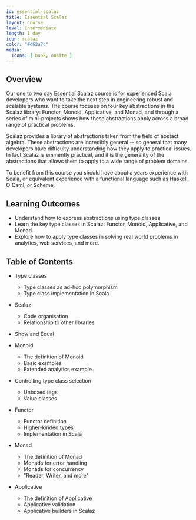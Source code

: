 ```yaml
---
id: essential-scalaz
title: Essential Scalaz
layout: course
level: Intermediate
length: 1 day
icon: scalaz
color: "#d62a7c"
media:
  icons: [ book, onsite ]
---
```


## Overview

Our one to two day Essential Scalaz course is for experienced Scala developers who want to take the next step in engineering robust and scalable systems. The course focuses on four key abstractions in the Scalaz library: Functor, Monoid, Applicative, and Monad, and through a series of mini-projects shows how these abstractions apply across a broad range of practical problems.

Scalaz provides a library of abstractions taken from the field of abstact algebra. These abstractions are incredibly general -- so general that many developers have difficulty understanding how they apply to practical issues. In fact Scalaz is eminently practical, and it is the generality of the abstractions that allows them to apply to a wide range of problem domains.

To benefit from this course you should have about a years experience with Scala, or equivalent experience with a functional language such as Haskell, O'Caml, or Scheme.

## Learning Outcomes

- Understand how to express abstractions using type classes
- Learn the key type classes in Scalaz: Functor, Monoid, Applicative, and Monad.
- Explore how to apply type classes in solving real world problems in analytics, web services, and more.

## Table of Contents

- Type classes
  - Type classes as ad-hoc polymorphism
  - Type class implementation in Scala

- Scalaz
  - Code organisation
  - Relationship to other libraries

- Show and Equal

- Monoid
  - The definition of Monoid
  - Basic examples
  - Extended analytics example

- Controlling type class selection
  - Unboxed tags
  - Value classes

- Functor
  - Functor definition
  - Higher-kinded types
  - Implementation in Scala

- Monad
  - The definition of Monad
  - Monads for error handling
  - Monads for concurrency
  - "Reader, Writer, and more"

- Applicative
  - The definition of Applicative
  - Applicative validation
  - Applicative builders in Scalaz
